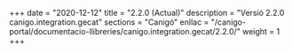 +++
date        = "2020-12-12"
title       = "2.2.0 (Actual)"
description = "Versió 2.2.0 canigo.integration.gecat"
sections    = "Canigó"
enllac		= "/canigo-portal/documentacio-llibreries/canigo.integration.gecat/2.2.0/"
weight		= 1
+++
